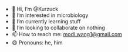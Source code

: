 - 👋 Hi, I’m @Kurzuck
- 👀 I’m interested in microbiology
- 🌱 I’m currently learning stuff
- 💞️ I’m looking to collaborate on nothing
- 📫 How to reach me: modi.wang1@gmail.com
- 😄 Pronouns: he, him

<!---
Kurzuck/Kurzuck is a ✨ special ✨ repository because its `README.md` (this file) appears on your GitHub profile.
You can click the Preview link to take a look at your changes.
--->
